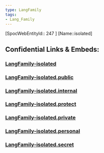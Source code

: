 ```yaml
---
type: LangFamily
tags: 
- Lang_Family
---
```

[SpocWebEntityId:: 247 ]
[Name::isolated]


## Confidential Links & Embeds: 

### [LangFamily-isolated](/_Standards/Language/Lang~Family/LangFamily-isolated.md) 

### [LangFamily-isolated.public](/_public/Language/Lang~Family/LangFamily-isolated.public.md) 

### [LangFamily-isolated.internal](/_internal/Language/Lang~Family/LangFamily-isolated.internal.md) 

### [LangFamily-isolated.protect](/_protect/Language/Lang~Family/LangFamily-isolated.protect.md) 

### [LangFamily-isolated.private](/_private/Language/Lang~Family/LangFamily-isolated.private.md) 

### [LangFamily-isolated.personal](/_personal/Language/Lang~Family/LangFamily-isolated.personal.md) 

### [LangFamily-isolated.secret](/_secret/Language/Lang~Family/LangFamily-isolated.secret.md)

